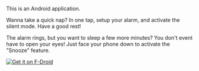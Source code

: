 This is an Android application.

Wanna take a quick nap? In one tap, setup your alarm, and activate the silent mode. Have a good rest!

The alarm rings, but you want to sleep a few more minutes? You don't event have to open your eyes! Just face your phone down to activate the "Snooze" feature.

<a href="https://f-droid.org/repository/browse/?fdfilter=napply&fdid=fr.miximum.napply">
  <img alt="Get it on F-Droid"
       src="https://cloud.githubusercontent.com/assets/12447257/8024903/ce8dca32-0d44-11e5-95b0-e97d1d027351.png" />
